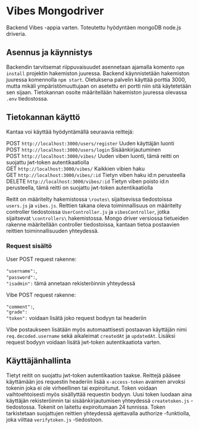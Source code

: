 # Vibes Mongodriver

Backend Vibes -appia varten. Toteutettu hyödyntäen mongoDB node.js driveria.

## Asennus ja käynnistys

Backendin tarvitsemat riippuvaisuudet asennetaan ajamalla komento `npm install` projektin hakemiston juuressa. Backend käynnistetään hakemiston juuressa komennolla `npm start`. Oletuksena palvelin käyttää porttia 3000, mutta mikäli ympäristömuuttujaan on asetettu eri portti niin sitä käytetetään sen sijaan. Tietokannan osoite määritellään hakemiston juuressa olevassa `.env` tiedostossa.

## Tietokannan käyttö

Kantaa voi käyttää hyödyntämällä seuraavia reittejä:

POST `http://localhost:3000/users/register` Uuden käyttäjän luonti</br>
POST `http://localhost:3000/users/login` Sisäänkirjautuminen</br>
POST `http://localhost:3000/vibes/` Uuden viben luonti, tämä reitti on suojattu jwt-token autentikaatiolla</br>
GET `http://localhost:3000/vibes/` Kaikkien vibien haku</br>
GET `http://localhost:3000/vibes/:id` Tietyn viben haku id:n perusteella</br>
DELETE `http://localhost:3000/vibes/:id` Tietyn viben poisto id:n perusteella, tämä reitti on suojattu jwt-token autentikaatiolla</br>

Reitit on määritelty hakemistossa `\routes\` sijaitsevissa tiedostoissa `users.js` ja `vibes.js`.
Reittien takana oleva toiminnallisuus on määritelty controller tiedostoissa `UserController.js` ja `vibesController`, jotka sijaitsevat `\controllers\` hakemistossa.
Mongo driver versiossa tietueiden rakenne määritellään controller tiedostoissa, kantaan tietoa postaavien reittien toiminnallisuuden yhteydessä.

### Request sisältö

User POST request rakenne:

`"username":`,</br>
`"password":`,</br>
`"isadmin":` tämä annetaan rekisteröinnin yhteydessä</br>

Vibe POST request rakenne:

`"comment":`,</br>
`"grade":`</br>
`"token":` voidaan lisätä joko request bodyyn tai headeriin

Vibe postaukseen lisätään myös automaattisesti postaavan käyttäjän nimi `req.decoded.username` sekä aikaleimat `createdAt` ja `updatedAt`.
Lisäksi request bodyyn voidaan lisätä jwt-token autentikaatiota varten.

## Käyttäjänhallinta

Tietyt reitit on suojattu jwt-token autentikaation taakse. Reittejä pääsee käyttämään jos requestin headeriin lisää `x-access-token` avaimen arvoksi tokenin joka ei ole virheellinen tai expiroitunut. Token voidaan vaihtoehtoisesti myös sisällyttää requestin bodyyn. Uusi token luodaan aina käyttäjän rekisteröinnin tai sisäänkirjautumisen yhteydessä `createtoken.js` -tiedostossa. Tokenit on laitettu expiroitumaan 24 tunnissa. Token tarkistetaan suojattujen reittien yhteydessä ajettavalla authorize -funktiolla, joka viittaa `verifytoken.js` -tiedostoon.